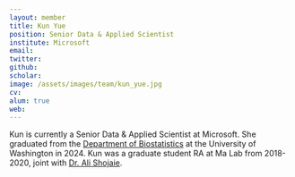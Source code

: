 ```yaml
---
layout: member
title: Kun Yue
position: Senior Data & Applied Scientist
institute: Microsoft
email: 
twitter: 
github: 
scholar: 
image: /assets/images/team/kun_yue.jpg
cv: 
alum: true
web: 
---
```


Kun is currently a Senior Data & Applied Scientist at Microsoft. She graduated from the [Department of Biostatistics](https://www.biostat.washington.edu/) at the University of Washington in 2024. Kun was a graduate student RA at Ma Lab from 2018-2020, joint with [Dr. Ali Shojaie](https://faculty.washington.edu/ashojaie/index.html). 




